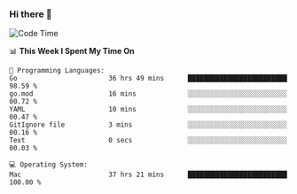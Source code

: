 ### Hi there 👋

<!--
**CrazyCollin/crazycollin** is a ✨ _special_ ✨ repository because its `README.md` (this file) appears on your GitHub profile.

Here are some ideas to get you started:

- 🔭 I’m currently working on ...
- 🌱 I’m currently learning ...
- 👯 I’m looking to collaborate on ...
- 🤔 I’m looking for help with ...
- 💬 Ask me about ...
- 📫 How to reach me: ...
- 😄 Pronouns: ...
- ⚡ Fun fact: ...
-->

<!--START_SECTION:waka-->
![Code Time](http://img.shields.io/badge/Code%20Time-1%2C823%20hrs%2030%20mins-blue)

📊 **This Week I Spent My Time On** 

```text
💬 Programming Languages: 
Go                       36 hrs 49 mins      █████████████████████████   98.59 % 
go.mod                   16 mins             ░░░░░░░░░░░░░░░░░░░░░░░░░   00.72 % 
YAML                     10 mins             ░░░░░░░░░░░░░░░░░░░░░░░░░   00.47 % 
GitIgnore file           3 mins              ░░░░░░░░░░░░░░░░░░░░░░░░░   00.16 % 
Text                     0 secs              ░░░░░░░░░░░░░░░░░░░░░░░░░   00.03 % 

💻 Operating System: 
Mac                      37 hrs 21 mins      █████████████████████████   100.00 % 
```


<!--END_SECTION:waka-->
